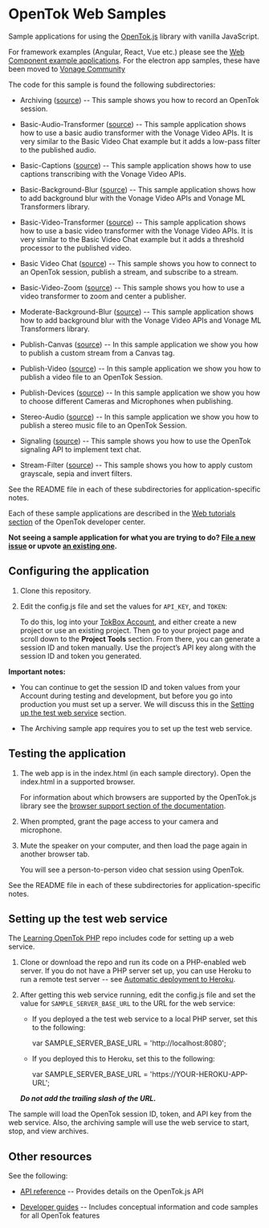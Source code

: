 # OpenTok Web Samples

Sample applications for using the [OpenTok.js](https://tokbox.com/developer/sdks/js/) library with vanilla JavaScript.

For framework examples (Angular, React, Vue etc.) please see the [Web Component example applications](https://github.com/opentok/web-components/tree/main/examples).
For the electron app samples, these have been moved to [Vonage Community](https://github.com/Vonage-Community/sample-video-electron-app)

The code for this sample is found the following subdirectories:

* Archiving ([source](https://github.com/opentok/opentok-web-samples/tree/main/Archiving)) -- This sample shows you how to record an OpenTok session.

* Basic-Audio-Transformer ([source](https://github.com/opentok/opentok-web-samples/tree/main/Basic-Audio-Transformer)) -- This sample application shows how to use a basic audio transformer with the Vonage Video APIs. It is very similar to the Basic Video Chat example but it adds a low-pass filter to the published audio.

* Basic-Captions ([source](https://github.com/opentok/opentok-web-samples/tree/main/Basic-Captions)) -- This sample application shows how to use captions transcribing with the Vonage Video APIs.

* Basic-Background-Blur ([source](https://github.com/opentok/opentok-web-samples/tree/main/Basic-Background-Blur)) -- This sample application shows how to add background blur with the Vonage Video APIs and Vonage ML Transformers library.

* Basic-Video-Transformer ([source](https://github.com/opentok/opentok-web-samples/tree/main/Basic-Video-Transformer)) -- This sample application shows how to use a basic video transformer with the Vonage Video APIs. It is very similar to the Basic Video Chat example but it adds a threshold processor to the published video.

* Basic Video Chat ([source](https://github.com/opentok/opentok-web-samples/tree/main/Basic%20Video%20Chat)) -- This sample shows you how to connect to an OpenTok session, publish a stream, and
  subscribe to a stream.

* Basic-Video-Zoom ([source](https://github.com/opentok/opentok-web-samples/tree/master/Basic-Video-Zoom)) -- This sample shows you how to use a video transformer to zoom and center a publisher.

* Moderate-Background-Blur ([source](https://github.com/opentok/opentok-web-samples/tree/main/Moderate-Background-Blur)) -- This sample application shows how to add background blur with the Vonage Video APIs and Vonage ML Transformers library.

* Publish-Canvas ([source](https://github.com/opentok/opentok-web-samples/tree/main/Publish-Canvas)) -- In this sample application we show you how to publish a custom stream from a Canvas tag.

* Publish-Video ([source](https://github.com/opentok/opentok-web-samples/tree/main/Publish-Video)) -- In this sample application we show you how to publish a video file to an OpenTok Session.

* Publish-Devices ([source](https://github.com/opentok/opentok-web-samples/tree/main/Publish-Devices)) -- In this sample application we show you how to choose different Cameras and Microphones when publishing.

* Stereo-Audio ([source](https://github.com/opentok/opentok-web-samples/tree/main/Stereo-Audio)) -- In this sample application we show you how to publish a stereo music file to an OpenTok Session.

* Signaling ([source](https://github.com/opentok/opentok-web-samples/tree/main/Signaling)) -- This sample shows you how to use the OpenTok signaling API to implement text chat.

* Stream-Filter ([source](https://github.com/opentok/opentok-web-samples/tree/main/Stream-Filter)) -- This sample shows you how to apply custom grayscale, sepia and invert filters.

See the README file in each of these subdirectories for application-specific notes.

Each of these sample applications are described in the [Web tutorials
section](https://tokbox.com/developer/tutorials/web/) of the OpenTok developer center. 

**Not seeing a sample application for what you are trying to do? [File a new issue](https://github.com/opentok/opentok-web-samples/issues/new?labels=new%20sample%20request) or upvote [an existing one](https://github.com/opentok/opentok-web-samples/labels/new%20sample%20request).**

## Configuring the application

1. Clone this repository.

2. Edit the config.js file and set the values for `API_KEY`, and `TOKEN`:

   To do this, log into your [TokBox Account](https://tokbox.com/account), and either create
   a new project or use an existing project. Then go to your project page and scroll down to the
   **Project Tools** section. From there, you can generate a session ID and token manually. Use the
   project’s API key along with the session ID and token you generated.

**Important notes:**

* You can continue to get the session ID and token values from your Account during testing and
  development, but before you go into production you must set up a server. We will discuss this
  in the [Setting up the test web service](#setting-up-the-test-web-service) section.

* The Archiving sample app requires you to set up the test web service.

## Testing the application

1. The web app is in the index.html (in each sample directory). Open the index.html in a supported browser.

   For information about which browsers are supported by the OpenTok.js library see the [browser support section of the documentation](https://tokbox.com/developer/sdks/js/).

2. When prompted, grant the page access to your camera and microphone.

3. Mute the speaker on your computer, and then load the page again in another browser tab.

   You will see a person-to-person video chat session using OpenTok.

See the README file in each of these subdirectories for application-specific notes.


## Setting up the test web service

The [Learning OpenTok PHP](https://github.com/opentok/learning-opentok-php) repo includes code for
setting up a web service.

1. Clone or download the repo and run its code on a PHP-enabled web server. If you do not have a
   PHP server set up, you can use Heroku to run a remote test server -- see [Automatic deployment
   to Heroku](https://github.com/opentok/learning-opentok-php#automatic-deployment-to-heroku).

2. After getting this web service running, edit the config.js file and set the value for
   `SAMPLE_SERVER_BASE_URL` to the URL for the web service:

   * If you deployed a the test web service to a local PHP server, set this to the following:

        var SAMPLE_SERVER_BASE_URL = 'http://localhost:8080';

   * If you deployed this to Heroku, set this to the following:

        var SAMPLE_SERVER_BASE_URL = 'https://YOUR-HEROKU-APP-URL';

   ***Do not add the trailing slash of the URL.***

The sample will load the OpenTok session ID, token, and API key from the web service. Also,
the archiving sample will use the web service to start, stop, and view archives.

## Other resources

See the following:

* [API reference](https://tokbox.com/developer/sdks/js/reference/) -- Provides details on
  the OpenTok.js API

* [Developer guides](https://tokbox.com/developer/guides/) -- Includes conceptual information and
  code samples for all OpenTok features
